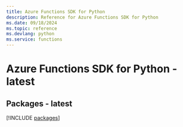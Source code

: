 ```yaml
---
title: Azure Functions SDK for Python
description: Reference for Azure Functions SDK for Python
ms.date: 09/18/2024
ms.topic: reference
ms.devlang: python
ms.service: functions
---
```

# Azure Functions SDK for Python - latest
## Packages - latest
[!INCLUDE [packages](functions-index.md)]